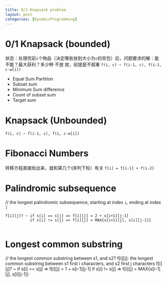 ```yaml
---
title: 0/1 Knapsack problem
layout: post
categories: [DynamicProgramming]
---
```


# 0/1 Knapsack (bounded)
状态：处理完前`i`个物品（决定哪些放到大小为`c`的背包）后，问题要求的解：能不能？最大获利？多少种
              不放      放，前提是不超重
`f(i, c) ~ f(i-1, c), f(i-1, c-w[i])`

- Equal Sum Partition
- Subset sum
- Minimum Sum difference
- Count of subset sum
- Target sum

# Knapsack (Unbounded)

`f(i, c) ~ f(i-1, c), f(i, c-w[i])`

# Fibonacci Numbers
转移方程直接给出来，就和第几个(序列下标）有关
`f[i] = f[i-1] + f[i-2]`

# Palindromic subsequence
// the longest palindromic subsequence, starting at index `i`, ending at index `j`
```
f[i][j]? ~ if s[i] == s[j] => f[i][j] = 2 + s[i+1][j-1]
           if s[i] != s[j] => f[i][j] = MAX{s[i+1][j], s[i][j-1]}
           
```

# Longest common substring 
// the longest common substring between s1, and s2?
f[i][j]: the longest common substring between s1 first i characters, and s2 first j characters
f[i][j]? ~ if s[i] == s[j] => f[i][j] = 1 + s[i-1][j-1]
           if s[i] != s[j] => f[i][j] = MAX{s[i-1][j], s[i][j-1]}
